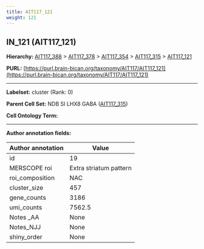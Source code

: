 ```yaml
---
title: AIT117_121
weight: 121
---
```

## IN_121 (AIT117_121)
<b>Hierarchy: </b>
[AIT117_388](../AIT117_388) >
[AIT117_378](../AIT117_378) >
[AIT117_354](../AIT117_354) >
[AIT117_315](../AIT117_315) >
[AIT117_121](../AIT117_121)

**PURL:** [https://purl.brain-bican.org/taxonomy/AIT117/AIT117_121](https://purl.brain-bican.org/taxonomy/AIT117/AIT117_121)

---


**Labelset:** cluster (Rank: 0)

**Parent Cell Set:** NDB SI LHX8 GABA ([AIT117_315](../AIT117_315))



**Cell Ontology Term:** 

[MARKER GENES.]: #


---

[TRANSFERRED ANNOTATIONS.]: #


[AUTHOR ANNOTATION FIELDS.]: #


**Author annotation fields:**

| Author annotation | Value |
|-------------------|-------|
|id|19|
|MERSCOPE roi|Extra striatum pattern|
|roi_composition|NAC|
|cluster_size|457|
|gene_counts|3186|
|umi_counts|7562.5|
|Notes _AA|None|
|Notes_NJJ|None|
|shiny_order|None|
